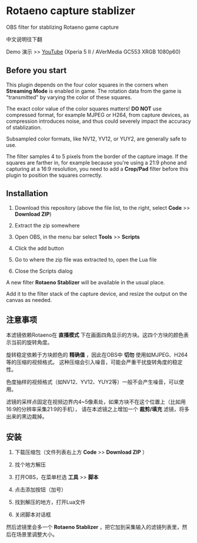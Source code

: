 # Rotaeno capture stablizer
OBS filter for stablizing Rotaeno game capture

中文说明往下翻

Demo 演示 >> [YouTube](https://youtu.be/g9pM9_iQlAE) (Xperia 5 II / AVerMedia GC553 XRGB 1080p60)

## Before you start
This plugin depends on the four color squares in the corners when **Streaming Mode** is enabled in game.
The rotation data from the game is "transmitted" by varying the color of these squares.

The exact color value of the color squares matters! **DO NOT** use compressed format, for example MJPEG
or H264, from capture devices, as compression introduces noise, and thus could severely impact the
accuracy of stablization.

Subsampled color formats, like NV12, YV12, or YUY2, are generally safe to use.

The filter samples 4 to 5 pixels from the border of the capture image. If the squares are farther in,
for example because you're using a 21:9 phone and capturing at a 16:9 resolution, you need to
add a **Crop/Pad** filter before this plugin to position the squares correctly.

## Installation
1. Download this repository (above the file list, to the right, select **Code** >> **Download ZIP**)

2. Extract the zip somewhere

3. Open OBS, in the menu bar select **Tools** >> **Scripts**

4. Click the add button

5. Go to where the zip file was extracted to, open the Lua file

6. Close the Scripts dialog

A new filter **Rotaeno Stablizer** will be available in the usual place.

Add it to the filter stack of the capture device, and resize the output on the canvas as needed.

## 注意事项
本滤镜依赖Rotaeno在 **直播模式** 下在画面四角显示的方块。这四个方块的颜色表示当前的旋转角度。

旋转稳定依赖于方块颜色的 **精确值** ，因此在OBS中 **切勿** 使用如MJPEG、H264等的压缩的视频格式。
这种压缩会引入噪音，可能会严重干扰旋转角度的稳定性。

色度抽样的视频格式（如NV12、YV12、YUY2等）一般不会产生噪音，可以使用。

滤镜的采样点固定在视频边界内4~5像素处，如果方块不在这个位置上（比如用16:9的分辨率采集21:9的手机），
请在本滤镜之上增加一个 **裁剪/填充** 滤镜，将多出来的黑边裁掉。

## 安装
1. 下载压缩包（文件列表右上方 **Code** >> **Download ZIP** ）

2. 找个地方解压

3. 打开OBS，在菜单栏选 **工具** >> **脚本**

4. 点击添加按钮（加号）

5. 找到解压的地方，打开Lua文件

6. 关闭脚本对话框

然后滤镜里会多一个 **Rotaeno Stablizer** ，把它加到采集输入的滤镜列表里，然后在场景里调整大小。
